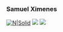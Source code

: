 ### Samuel Ximenes

[![N|Solid](https://img.shields.io/badge/-Samuel%20Ximenes-blue?style=flat-square&labelColor=blue&logo=linkedin&logoColor=white&link=https://www.linkedin.com/in/samuel-ximenes-0a16a7175/)](https://www.linkedin.com/in/samuel-ximenes-0a16a7175/)
[![](https://img.shields.io/badge/-bewhalewell@gmail.com-red?style=flat-square&labelColor=red&logo=gmail&logoColor=white&link=http://link%3Dmailto:bewhalewell@gmail.com/)](http://link%3Dmailto:bewhalewell@gmail.com/)
[![](https://img.shields.io/badge/-@samuelximeness-e1306c?style=flat-square&labelColor=e1306c&logo=instagram&logoColor=white&link=https://www.instagram.com/samuelximeness/)](https://www.instagram.com/samuelximeness/)


